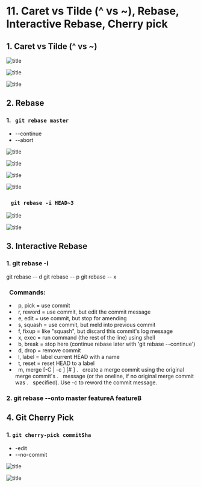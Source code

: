 # 11. Caret vs Tilde (^ vs ~), Rebase, Interactive Rebase, Cherry pick

## 1. Caret vs Tilde (^ vs ~)

![title](history_log_1.svg)

![title](history_log_2.png)

![title](history_log_3.png)

## 2. Rebase
### 1. &nbsp;&nbsp;`git rebase master`
* --continue
* --abort

![title](rebase_1.svg)

![title](rebase_2.svg)

![title](rebase_3.svg)

![title](rebase_4.svg)

### &nbsp;&nbsp; `git rebase -i HEAD~3`

![title](rebase_5.svg)

![title](rebase_6.svg)

## 3. Interactive Rebase 
### 1. git rebase  -i
git rebase -- d
git rebase -- p 
git rebase -- x

### &nbsp;&nbsp;Commands:
* &nbsp;&nbsp;p, pick <commit> = use commit
* &nbsp;&nbsp;r, reword <commit> = use commit, but edit the commit message
* &nbsp;&nbsp;e, edit <commit> = use commit, but stop for amending
* &nbsp;&nbsp;s, squash <commit> = use commit, but meld into previous commit
* &nbsp;&nbsp;f, fixup <commit> = like "squash", but discard this commit's log message
* &nbsp;&nbsp;x, exec <command> = run command (the rest of the line) using shell
* &nbsp;&nbsp;b, break = stop here (continue rebase later with 'git rebase --continue')
* &nbsp;&nbsp;d, drop <commit> = remove commit
* &nbsp;&nbsp;l, label <label> = label current HEAD with a name
* &nbsp;&nbsp;t, reset <label> = reset HEAD to a label
* &nbsp;&nbsp;m, merge [-C <commit> | -c <commit>] <label> [# <oneline>]
 .       &nbsp;&nbsp;create a merge commit using the original merge commit's
 .       &nbsp;&nbsp;message (or the oneline, if no original merge commit was
 .       &nbsp;&nbsp;specified). Use -c <commit> to reword the commit message.

### 2. git rebase --onto master featureA featureB 

## 4. Git Cherry Pick
### 1. `git cherry-pick commitSha`
* -edit
* --no-commit

![title](cherry_pick_1.png)

![title](cherry_pick_2.png)

